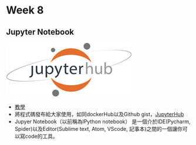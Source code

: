 # Week 8
## Jupyter Notebook
![](../image/jupyter.png)
* [教學](http://jupyter.org/)
* 將程式碼發布給大家使用，如同dockerHub以及Github gist，[JupyterHub](https://jupyterhub.readthedocs.io/en/stable/)
* Jupyer Notebook（以前稱為IPython notebook） 是一個介於IDE(Pycharm, Spider)以及Editor(Sublime text, Atom, VScode, 記事本)之間的一個讓你可以寫code的工具。
